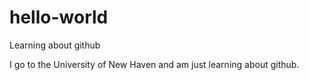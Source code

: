 # hello-world
Learning about github

I go to the University of New Haven and am just learning about github.

